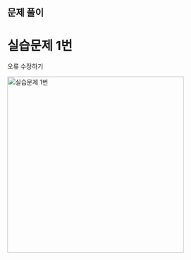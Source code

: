 ## 문제 풀이

# 실습문제 1번
<p>오류 수정하기</p>
<img width="400" alt="실습문제 1번" src="https://github.com/dPwls03/Web_programming_2023/Chapter01/img/Q1.jpg">

